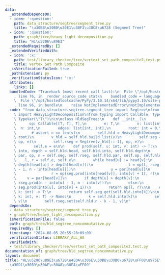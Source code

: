 ```yaml
---
data:
  _extendedDependsOn:
  - icon: ':question:'
    path: data_structure/segtree/segment_tree.py
    title: "\u30BB\u30B0\u30E1\u30F3\u30C8\u6728 (Segment Tree)"
  - icon: ':question:'
    path: graph/tree/heavy_light_decomposition.py
    title: "HL\u5206\u89E3"
  _extendedRequiredBy: []
  _extendedVerifiedWith:
  - icon: ':x:'
    path: test/library_checker/tree/vertext_set_path_composite2.test.py
    title: Vertex Set Path Composite
  _isVerificationFailed: true
  _pathExtension: py
  _verificationStatusIcon: ':x:'
  attributes:
    links: []
  bundledCode: "Traceback (most recent call last):\n  File \"/opt/hostedtoolcache/PyPy/3.10.14/x64/lib/pypy3.10/site-packages/onlinejudge_verify/documentation/build.py\"\
    , line 76, in _render_source_code_stat\n    bundled_code = language.bundle(\n\
    \  File \"/opt/hostedtoolcache/PyPy/3.10.14/x64/lib/pypy3.10/site-packages/onlinejudge_verify/languages/python.py\"\
    , line 96, in bundle\n    raise NotImplementedError\nNotImplementedError\n"
  code: "from data_structure.segtree.segment_tree import Segtree\nfrom graph.tree.heavy_light_decomposition\
    \ import HeavyLightDecomposition\nfrom typing import Callable, TypeVar\n\nT =\
    \ TypeVar(\"T\")\n\n\nclass HldSegTree:\n    def __init__(\n        self,\n  \
    \      op: Callable[[T, T], T],\n        e: T,\n        v: list[int],\n      \
    \  n: int,\n        edges: list[int, int],\n        root: int = 0,\n    ):\n \
    \       # assert n == len(v)\n        self.hld = HeavyLightDecomposition(n, edges,\
    \ root)\n        v_hld = self.hld.build_list(v)\n        self.seg = Segtree(v_hld,\
    \ op, e)\n        self.rseg = Segtree(v_hld[::-1], op, e)\n        self.op = op\n\
    \        self.e = e\n\n    def prod(self, u: int, v: int) -> T:\n        head,\
    \ into, depth = self.hld.head, self.hld.into, self.hld.depth\n        seg, rseg,\
    \ par, op, n = self.seg, self.rseg, self.hld.par, self.op, self.hld.n\n\n    \
    \    l, r = self.e, self.e\n        while head[u] != head[v]:\n            if\
    \ depth[head[u]] > depth[head[v]]:\n                l = op(l, rseg.prod(n - into[u]\
    \ - 1, n - into[head[u]]))\n                u = par[head[u]]\n            else:\n\
    \                r = op(seg.prod(into[head[v]], into[v] + 1), r)\n           \
    \     v = par[head[v]]\n        if depth[u] > depth[v]:\n            l = op(l,\
    \ rseg.prod(n - into[u] - 1, n - into[v]))\n        else:\n            l = op(l,\
    \ seg.prod(into[u], into[v] + 1))\n        return op(l, r)\n\n    def get(self,\
    \ k: int) -> T:\n        return self.seg.get(self.hld.into[k])\n\n    def set(self,\
    \ k: int, v: T) -> None:\n        k = self.hld.into[k]\n        self.seg.set(k,\
    \ v)\n        self.rseg.set(self.hld.n - k - 1, v)\n"
  dependsOn:
  - data_structure/segtree/segment_tree.py
  - graph/tree/heavy_light_decomposition.py
  isVerificationFile: false
  path: graph/tree/hld_segtree_noncommutative.py
  requiredBy: []
  timestamp: '2024-08-05 20:55:28+09:00'
  verificationStatus: LIBRARY_ALL_WA
  verifiedWith:
  - test/library_checker/tree/vertext_set_path_composite2.test.py
documentation_of: graph/tree/hld_segtree_noncommutative.py
layout: document
title: "HL\u5206\u89E3\u6728\u4E0A\u306E\u30BB\u30B0\u6728\uFF08\u975E\u53EF\u63DB\
  \u30D1\u30B9\u30AF\u30A8\u30EA\uFF09"
---
```


